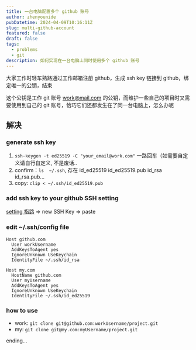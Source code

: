 ```yaml
---
title: 一台电脑配置多个 github 账号
author: zhenyounide
pubDatetime: 2024-04-09T10:16:11Z
slug: multi-github-account
featured: false
draft: false
tags:
  - problems
  - git
description: 如何实现在一台电脑上同时使用多个 github 账号
---
```


大家工作时轻车熟路通过工作邮箱注册 github，生成 ssh key 链接到 github，绑定唯一的公钥，结束

这个公钥是工作 git 账号 work@mail.com 的公钥，而维护一些自己的项目时又需要使用到自己的 git 账号，恰巧它们还都发生在了同一台电脑上，怎么办呢

## 解决

### generate ssh key
1. `ssh-keygen -t ed25519 -C "your_email@work.com"` 一路回车（如需要自定义请自行自定义, 不是废话..
2. confirm：`ls  ~/.ssh`, 存在 id_ed25519 id_ed25519.pub id_rsa id_rsa.pub...
3. copy: `clip < ~/.ssh/id_ed25519.pub`

### add ssh key to your github SSH setting
[setting 指路](https://github.com/settings/keys) => new SSH Key => paste

### edit ~/.ssh/config file

```
Host github.com
  User workUsername
  AddKeysToAgent yes
  IgnoreUnknown UseKeychain
  IdentityFile ~/.ssh/id_rsa

Host my.com
  HostName github.com
  User myUsername
  AddKeysToAgent yes
  IgnoreUnknown UseKeychain
  IdentityFile ~/.ssh/id_ed25519

```

### how to use
- work: `git clone git@github.com:workUsername/project.git`
- my: `git clone git@my.com:myUsername/project.git`

ending...
